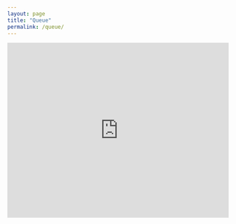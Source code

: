 ```yaml
---
layout: page
title: "Queue"
permalink: /queue/
---
```


<iframe style="border: 0px; width: 100%; height: 400px" src="https://docs.google.com/spreadsheets/d/e/2PACX-1vSHsuhhWvp_EQ2U5kpjT2fsUh-OQwwJpfTPYE4j9N0Ld4U3RTiGSEeMEGtnHmkrzDSThmexRczKtjJa/pubhtml?widget=true&amp;headers=false"></iframe>
